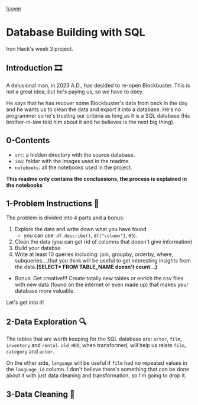 [!cover](https://github.com/Kohkitos/sql-data-base-building/blob/main/img/cover.jpg)

# Database Building with SQL

Iron Hack's week 3 project.

## Introduction 🎞

A delusional man, in 2023 A.D., has decided to re-open Blockbuster. This is not a great idea, but he's paying us, so we have to obey.

He says that he has recover some Blockbuster's data from back in the day and he wants us to clean the data and export it into a database. He's no programmer so he's trusting our criteria as long as it is a SQL database (his brother-in-law told him about it and he believes is the next big thing).


## 0-Contents

+ `src`: a hidden directory with the source database.
+ `img`: folder with the images used in the readme.
+ `notebooks`: all the notebooks used in the project.

**This readme only contains the conclussions, the process is explained in the notebooks**

## 1-Problem Instructions 📝

The problem is divided into 4 parts and a bonus:

1. Explore the data and write down what you have found
   - you can use: `df.describe()`, `df["column"]`, etc.
1. Clean the data (you can get rid of columns that doesn't give information)
1. Build your databse
1. Write at least 10 queries including: join, groupby, orderby, where, subqueries….that you think will be useful to get interesting insights from the data.**(SELECT* FROM TABLE_NAME doesn't count...)**
+ Bonus: Get creative!!! Create totally new tables or enrich the csv files with new data (found on the internet or even made up) that makes your database more valuable.

Let's get into it!

## 2-Data Exploration 🔍

The tables that are worth keeping for the SQL database are: `actor`, `film`, `inventory` and `rental`. `old_HDD`, when transformed, will help us relate `film`, `category` and `actor`.

On the other side, `language` will be useful if `film` had no repeated values in the `language_id` column. I don't believe there's something that can be done about it with just data cleaning and transformation, so I'm going to drop it.

## 3-Data Cleaning 🧹